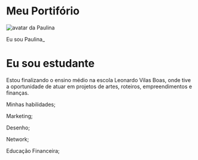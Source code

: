 # Meu Portifório
<!DOCTYPE html>
<html lang="pt-br">
  <head>
    <meta charset="UTF-8" />
    <meta name="viewport" content="width=device-width, initial-scale=1.0" />
    <link rel="stylesheet" href="style.css" />
    <title>Meu portfólio</title>
  </head>
  <body></body>
</html>
<body>
  <img src="img/avatar-perfil.png" alt="avatar da Paulina" srcset="" />
  <p>Eu sou Paulina_</p>
  <h1>Eu sou estudante</h1>
  <p>
    Estou finalizando o ensino médio na escola Leonardo Vilas Boas,
      onde tive a oportunidade de atuar em projetos de artes,
             roteiros, empreendimentos e finanças.
<body>
  <!-- código omitido -->
  <p>Minhas habilidades;</p>
  <p>Marketing;</p>
  <p>Desenho;</p>
  <p>Network;</p>
  <p>Educação Financeira;</p>
  </div>
</body>
<header class="container">
    <!-- código omitido -->
  </header>


